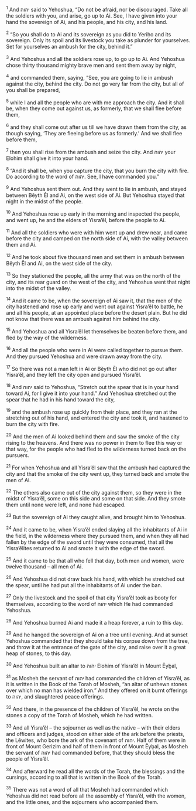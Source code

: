<sup>1</sup> And יהוה said to Yehoshua, “Do not be afraid, nor be discouraged. Take all the soldiers with you, and arise, go up to Ai. See, I have given into your hand the sovereign of Ai, and his people, and his city, and his land.

<sup>2</sup> “So you shall do to Ai and its sovereign as you did to Yeriḥo and its sovereign. Only its spoil and its livestock you take as plunder for yourselves. Set for yourselves an ambush for the city, behind it.”

<sup>3</sup> And Yehoshua and all the soldiers rose up, to go up to Ai. And Yehoshua chose thirty thousand mighty brave men and sent them away by night,

<sup>4</sup> and commanded them, saying, “See, you are going to lie in ambush against the city, behind the city. Do not go very far from the city, but all of you shall be prepared,

<sup>5</sup> while I and all the people who are with me approach the city. And it shall be, when they come out against us, as formerly, that we shall flee before them,

<sup>6</sup> and they shall come out after us till we have drawn them from the city, as though saying, ‘They are fleeing before us as formerly.’ And we shall flee before them,

<sup>7</sup> then you shall rise from the ambush and seize the city. And יהוה your Elohim shall give it into your hand.

<sup>8</sup> “And it shall be, when you capture the city, that you burn the city with fire. Do according to the word of יהוה. See, I have commanded you.”

<sup>9</sup> And Yehoshua sent them out. And they went to lie in ambush, and stayed between Bĕyth Ĕl and Ai, on the west side of Ai. But Yehoshua stayed that night in the midst of the people.

<sup>10</sup> And Yehoshua rose up early in the morning and inspected the people, and went up, he and the elders of Yisra’ĕl, before the people to Ai.

<sup>11</sup> And all the soldiers who were with him went up and drew near, and came before the city and camped on the north side of Ai, with the valley between them and Ai.

<sup>12</sup> And he took about five thousand men and set them in ambush between Bĕyth Ĕl and Ai, on the west side of the city.

<sup>13</sup> So they stationed the people, all the army that was on the north of the city, and its rear guard on the west of the city, and Yehoshua went that night into the midst of the valley.

<sup>14</sup> And it came to be, when the sovereign of Ai saw it, that the men of the city hastened and rose up early and went out against Yisra’ĕl to battle, he and all his people, at an appointed place before the desert plain. But he did not know that there was an ambush against him behind the city.

<sup>15</sup> And Yehoshua and all Yisra’ĕl let themselves be beaten before them, and fled by the way of the wilderness.

<sup>16</sup> And all the people who were in Ai were called together to pursue them. And they pursued Yehoshua and were drawn away from the city.

<sup>17</sup> So there was not a man left in Ai or Bĕyth Ĕl who did not go out after Yisra’ĕl, and they left the city open and pursued Yisra’ĕl.

<sup>18</sup> And יהוה said to Yehoshua, “Stretch out the spear that is in your hand toward Ai, for I give it into your hand.” And Yehoshua stretched out the spear that he had in his hand toward the city,

<sup>19</sup> and the ambush rose up quickly from their place, and they ran at the stretching out of his hand, and entered the city and took it, and hastened to burn the city with fire.

<sup>20</sup> And the men of Ai looked behind them and saw the smoke of the city rising to the heavens. And there was no power in them to flee this way or that way, for the people who had fled to the wilderness turned back on the pursuers.

<sup>21</sup> For when Yehoshua and all Yisra’ĕl saw that the ambush had captured the city and that the smoke of the city went up, they turned back and smote the men of Ai.

<sup>22</sup> The others also came out of the city against them, so they were in the midst of Yisra’ĕl, some on this side and some on that side. And they smote them until none were left, and none had escaped.

<sup>23</sup> But the sovereign of Ai they caught alive, and brought him to Yehoshua.

<sup>24</sup> And it came to be, when Yisra’ĕl ended slaying all the inhabitants of Ai in the field, in the wilderness where they pursued them, and when they all had fallen by the edge of the sword until they were consumed, that all the Yisra’ĕlites returned to Ai and smote it with the edge of the sword.

<sup>25</sup> And it came to be that all who fell that day, both men and women, were twelve thousand – all men of Ai.

<sup>26</sup> And Yehoshua did not draw back his hand, with which he stretched out the spear, until he had put all the inhabitants of Ai under the ban.

<sup>27</sup> Only the livestock and the spoil of that city Yisra’ĕl took as booty for themselves, according to the word of יהוה which He had commanded Yehoshua.

<sup>28</sup> And Yehoshua burned Ai and made it a heap forever, a ruin to this day.

<sup>29</sup> And he hanged the sovereign of Ai on a tree until evening. And at sunset Yehoshua commanded that they should take his corpse down from the tree, and throw it at the entrance of the gate of the city, and raise over it a great heap of stones, to this day.

<sup>30</sup> And Yehoshua built an altar to יהוה Elohim of Yisra’ĕl in Mount Ĕyḇal,

<sup>31</sup> as Mosheh the servant of יהוה had commanded the children of Yisra’ĕl, as it is written in the Book of the Torah of Mosheh, “an altar of unhewn stones over which no man has wielded iron.” And they offered on it burnt offerings to יהוה, and slaughtered peace offerings.

<sup>32</sup> And there, in the presence of the children of Yisra’ĕl, he wrote on the stones a copy of the Torah of Mosheh, which he had written.

<sup>33</sup> And all Yisra’ĕl – the sojourner as well as the native – with their elders and officers and judges, stood on either side of the ark before the priests, the Lĕwites, who bore the ark of the covenant of יהוה. Half of them were in front of Mount Gerizim and half of them in front of Mount Ĕyḇal, as Mosheh the servant of יהוה had commanded before, that they should bless the people of Yisra’ĕl.

<sup>34</sup> And afterward he read all the words of the Torah, the blessings and the cursings, according to all that is written in the Book of the Torah.

<sup>35</sup> There was not a word of all that Mosheh had commanded which Yehoshua did not read before all the assembly of Yisra’ĕl, with the women, and the little ones, and the sojourners who accompanied them.


